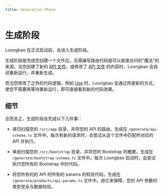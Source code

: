 ```yaml
---
title: Generation Phase
---
```


# 生成阶段

Loongbao 在正式启动前，会进入生成阶段。

生成阶段是完成您创建一个文件后，无需编写路由代码就可以直接访问的"魔法"的来源。当您创建了新的 [API 文件](/old/docs/api.md)，或修改了 [API 文件](/old/docs/api.md) 的内容时，Loongbao 会自动重新运行，并重新生成。

而当您修改了之外的代码逻辑，例如 [Use](/old/docs/use.md) 时，Loongbao 会通过热更新的方式，使您不需要再等待重新运行，即可直接看到新的代码效果。

## 细节

总而言之，生成阶段会完成以下几件事：

- 递归扫描您的 `/src/app` 目录，并将您的 API 的路由，生成在 `/generate/api-schema.ts` 文件中。每次有新的请求时，会尝试从这个文件中匹配所对应的 API 并执行。

- 单层扫描您的 `/src/bootstrap` 目录，并将您的 Bootstrap 的概要，生成在 `/generate/bootstrap-schema.ts` 文件中。每次 Loongbao 启动时，会尝试执行您所有的 Bootstrap 中的代码。

- 将您所有的的 API 的所有的 params 的校验代码，生成在 `/generate/products/api-params.ts` 文件中。由它来保障，您的 API 参数的类型安全与数据校验。
